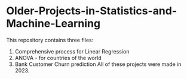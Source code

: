 # Older-Projects-in-Statistics-and-Machine-Learning
This repository contains three files:
1. Comprehensive process for Linear Regression
2. ANOVA - for countries of the world
3. Bank Customer Churn prediction
All of these projects were made in 2023.
